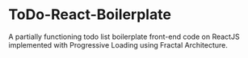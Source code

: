 # ToDo-React-Boilerplate
A partially functioning todo list boilerplate front-end code on ReactJS implemented with Progressive Loading using Fractal Architecture.
